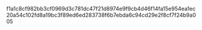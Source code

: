 f1a1c8cf982bb3cf0969d3c781dc47f21d8974e9f9cb4d46f14fa15e954ea1ec20a54c102fd8a19bc3f89ed6ed283738f6b7ebda6c94cd29e2f8cf7f24b9a005
